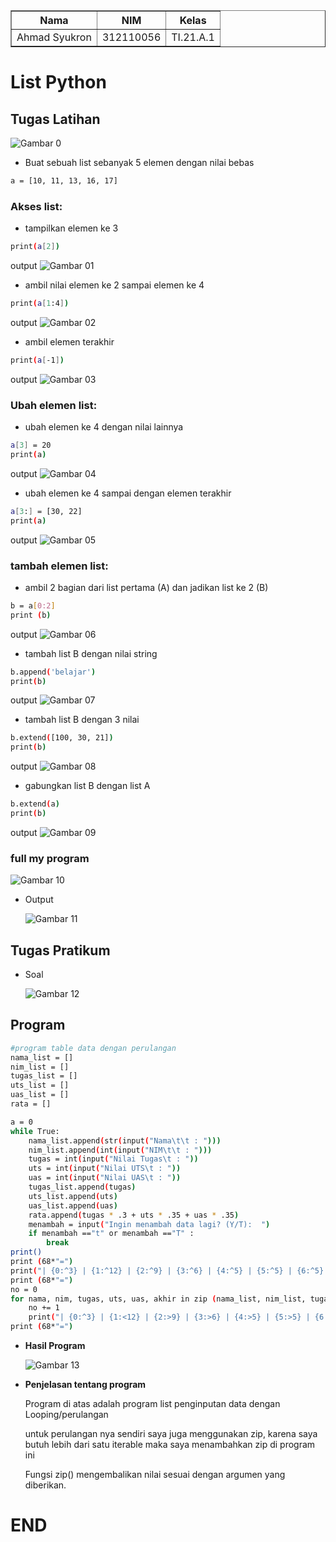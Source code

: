 <!DOCTYPE html>
<html lang="en">
<head>
    <meta charset="UTF-8">
    <meta name="viewport" content="width=device-width, initial-scale=1.0">
</head>
<body>
    <table border="1">
        <tr>
            <th> Nama</th>
            <th>NIM</th>
            <th>Kelas</th>
        </tr>
        <tr>
            <td>Ahmad Syukron</td>
            <td>312110056</td>
            <td>TI.21.A.1</td>
        </tr>
    </table>
</body>
</html>

# List Python

## Tugas Latihan
![Gambar 0](Image/soal.PNG)
- Buat sebuah list sebanyak 5 elemen dengan nilai bebas
```bash
a = [10, 11, 13, 16, 17]
```
### Akses list:
- tampilkan elemen ke 3
```bash
print(a[2])
```
output ![Gambar 01](Image/hasil1.PNG)<P>
- ambil nilai elemen ke 2 sampai elemen ke 4
```bash
print(a[1:4])
```
output ![Gambar 02](Image/hasil2.PNG)<p>
- ambil elemen terakhir
```bash
print(a[-1])
```
output ![Gambar 03](Image/hasil3.PNG)<p>
### Ubah elemen list:
- ubah elemen ke 4 dengan nilai lainnya
```bash
a[3] = 20
print(a)
```
output ![Gambar 04](Image/hasil4.PNG)<p>
- ubah elemen ke 4 sampai dengan elemen terakhir
```bash
a[3:] = [30, 22]
print(a)
```
output ![Gambar 05](Image/hasil5.PNG)<p>
### tambah elemen list:
- ambil 2 bagian dari list pertama (A) dan jadikan list ke 2 (B)
```bash
b = a[0:2]
print (b)
```
output ![Gambar 06](Image/hasil6.PNG)<p>
- tambah list B dengan nilai string
```bash
b.append('belajar')
print(b)
```
output ![Gambar 07](Image/hasil7.PNG)<p>
- tambah list B dengan 3 nilai
```bash
b.extend([100, 30, 21])
print(b)
```
output ![Gambar 08](Image/hasil8.PNG)<p>
- gabungkan list B dengan list A
```bash
b.extend(a)
print(b)
```
output ![Gambar 09](Image/hasil9.PNG)<p>

### full my program
![Gambar 10](Image/program.PNG)<p>
- Output<p>
![Gambar 11](Image/Hasil.PNG)<p>


## Tugas Pratikum
- Soal<p>
![Gambar 12](Image/soalP.PNG)
## Program
```bash
#program table data dengan perulangan
nama_list = []
nim_list = []
tugas_list = []
uts_list = []
uas_list = []
rata = []

a = 0
while True:
    nama_list.append(str(input("Nama\t\t : ")))
    nim_list.append(int(input("NIM\t\t : ")))
    tugas = int(input("Nilai Tugas\t : "))
    uts = int(input("Nilai UTS\t : "))
    uas = int(input("Nilai UAS\t : "))
    tugas_list.append(tugas)
    uts_list.append(uts)
    uas_list.append(uas)
    rata.append(tugas * .3 + uts * .35 + uas * .35)
    menambah = input("Ingin menambah data lagi? (Y/T):  ")
    if menambah =="t" or menambah =="T" :
        break
print()
print (68*"=")
print("| {0:^3} | {1:^12} | {2:^9} | {3:^6} | {4:^5} | {5:^5} | {6:^5} |".format("NO", "Nama", "NIM", "Tugas", "UTS", "UAS", "Akhir"))
print (68*"=")
no = 0
for nama, nim, tugas, uts, uas, akhir in zip (nama_list, nim_list, tugas_list, uts_list, uas_list, rata):
    no += 1
    print("| {0:^3} | {1:<12} | {2:>9} | {3:>6} | {4:>5} | {5:>5} | {6:>5} |".format(no, nama, nim, tugas, uts, uas, akhir))
print (68*"=")
```
- <b>Hasil Program</b><p>
![Gambar 13](Image/hasilP.PNG)<p>
- <b>Penjelasan tentang program</b><p>
Program di atas adalah program list penginputan data dengan Looping/perulangan<p>
untuk perulangan nya sendiri saya juga menggunakan zip, karena saya butuh lebih dari satu iterable maka saya menambahkan zip di program ini<p>
Fungsi zip() mengembalikan nilai sesuai dengan argumen yang diberikan.<P>
<p>

# END